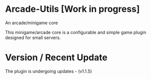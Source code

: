 # Arcade-Utils [Work in progress]

An arcade/minigame core

This minigame/arcade core is a configurable and simple game plugin designed for small servers.

# Version / Recent Update

The plugin is undergoing updates - (v1.1.5)
